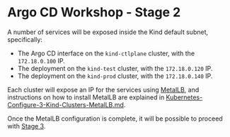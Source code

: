 # Argo CD Workshop - Stage 2

A number of services will be exposed inside the Kind default subnet,
specifically:

- The Argo CD interface on the `kind-ctlplane` cluster, with the `172.18.0.100`
  IP.
- The deployment on the `kind-test` cluster, with the `172.18.0.120` IP.
- The deployment on the `kind-prod` cluster, with the `172.18.0.140` IP.

Each cluster will expose an IP for the services using
[MetalLB](https://metallb.universe.tf/), and instructions on how to install
MetalLB are explained in
[Kubernetes-Configure-3-Kind-Clusters-MetalLB.md](../../Common/Kubernetes-Configure-3-Kind-Clusters-MetalLB.md).

Once the MetalLB configuration is complete, it will be possible to proceed with
[Stage 3](Stage-3-Argo-CD-Installation.md).
